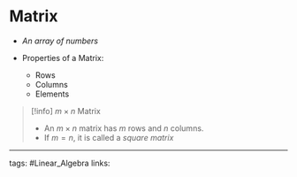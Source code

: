 # Matrix
- *An array of numbers*

- Properties of a Matrix:
	- Rows
	- Columns
	- Elements

> [!info] $m \times n$ Matrix
> - An $m \times n$ matrix has $m$ rows and $n$ columns.
> - If $m = n$, it is called a *square matrix*


---
tags: #Linear_Algebra
links: